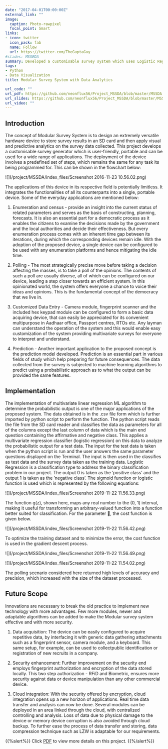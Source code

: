 ```yaml
---
date: "2017-04-01T00:00:00Z"
external_link: ""
image:
  caption: Photo-rawpixel
  focal_point: Smart
links:
- icon: twitter
  icon_pack: fab
  name: Follow
  url: https://twitter.com/TheGuptaGuy
#slides: MSSEDA
summary: Developed a customisable survey system which uses Logistic Regression to predict a categorical survey information
tags:
- Python
- Data Visualization
title: Modular Survey System with Data Analytics

url_code: ""
url_pdf: https://github.com/neonflux56/Project_MSSDA/blob/master/MSSDA.pdf
url_slides: https://github.com/neonflux56/Project_MSSDA/blob/master/MSSEDA.pdf
url_video: ""
---
```


## Introduction

The concept of Modular Survey System is to design an extremely versatile hardware device to store survey results in an SD card and then apply visual and predictive analytics on the survey data collected. This project develops a customisable survey generator which is user-friendly, portable and can be used for a wide range of applications. The deployment of the device involves a predefined set of steps, which remains the same for any task its being programmed for. This can be shown in the flowchart below:

![](/project/MSSDA/index_files/Screenshot 2016-11-23 10.56.02.png)

The applications of this device in its respective field is potentially limitless. It integrates the functionalities of all its counterparts into a single, portable device. Some of the everyday applications are mentioned below:

1. Enumeration and census - provide an insight into the current status of related parameters and serves as the basis of constructing, planning, forecasts. It is also an essential part for a democratic process as it enables the citizens to examine the decisions made by the government and the local authorities and decide their effectiveness. But every enumeration process comes with an inherent time gap between its iterations, during which the corresponding devices remain idle. With the adoption of the proposed device, a single device can be configured to be used with any enumeration platforms and hence mitigating the idle time.

2. Polling - The most strategically precise move before taking a decision affecting the masses, is to take a poll of the opinions. The contents of such a poll are usually diverse, all of which can be configured on our device, leading a step closer towards an efficient system. In this opinionated world, the system offers everyone a chance to voice their ideas and opinions. This is the fundamental concept of the democracy that we live in.

3. Customized Data Entry - Camera module, fingerprint scanner and the included hex keypad module can be configured to form a basic data acquiring device, that can easily be appreciated for its convenient multipurpose in Aadhaar office, Passport centres, RTOs etc. Any layman can understand the operation of the system and this would enable easy customization of the system providing multivariate surveys for everyone to interpret and understand.

4. Prediction - Another important application to the proposed concept is the prediction model developed. Prediction is an essential part in various fields of study which help preparing for future consequences. The data collected from the survey is subjected to machine learning algorithms to predict using a probabilistic approach as to what the output can be provided the same features.

## Implementation

The implementation of multivariate linear regression ML algorithm to determine the probabilistic output is one of the major applications of the proposed system. The data obtained is in the .csv file form which is further imported by python script to perform the function. The python script reads the file from the SD card reader and classifies the data as parameters for all of the columns except the last column of data which is the main end question containing the affirmative and negative class. This applies a multivariate regression classifier (logistic regression) on this data to analyze the probabilistic output for a test data. The input for the test data is taken when the python script is run and the user answers the same parameter questions displayed on the Terminal. The input is then used in the classifies as test data and the survey data taken as the training data. Logistic Regression is a classification type to address the binary classification problem in our project. The output 0 is taken as the ’positive class’ and the output 1 is taken as the ’negative class’. The sigmoid function or logistic function is used which is represented by the following equations:

![](/project/MSSDA/index_files/Screenshot 2019-11-22 11.56.33.png)

The function g(z), shown here, maps any real number to the (0, 1) interval, making it useful for transforming an arbitrary-valued function into a function better suited for classification. For the parameter , the cost function is given below.

![](/project/MSSDA/index_files/Screenshot 2019-11-22 11.56.42.png)

To optimize the training dataset and to minimize the error, the cost function is used in the gradient descent process.

![](/project/MSSDA/index_files/Screenshot 2019-11-22 11.56.49.png)

![](/project/MSSDA/index_files/Screenshot 2019-11-22 11.54.02.png)

The polling scenario considered here returned high levels of accuracy and precision, which increased with the size of the dataset processed.

## Future Scope

Innovations are necessary to break the old practice to implement new technology with more advantages. Few more modules, newer and adaptable algorithms can be added to make the
Modular survey system effective and with more security. 

1. Data acquisition:
The device can be easily configured to acquire repetitive data, by interfacing it with generic data gathering attachments such as a fingerprint sensor, camera module, and a keyboard. This same setup, for example, can be used to collectpublic identification or registration of new recruits in a company.

2. Security enhancement:
Further improvement on the security end employs fingerprint authorization and encryption of the data stored locally. This two step authorization - RFiD and Biometric, ensures more security against data or device manipulation than any other commercial device.

3. Cloud integration:
With the security offered by encryption, cloud integration opens up a new horizon of applications. Real time data transfer and analysis can now be done. Several modules can be deployed in an area linked through the cloud, with centralized controlling and analysis. Loss of data due to physical damage to the device or memory device corruption is also avoided through cloud backup. To further ease the process of data transfer and storing, data compression technique such as LZW is adaptable for our requirements.

{{%alert%}}
Click [PDF](https://github.com/neonflux56/Project_MSSDA/blob/master/MSSDA.pdf) to view more details on this project.
{{%/alert%}}

